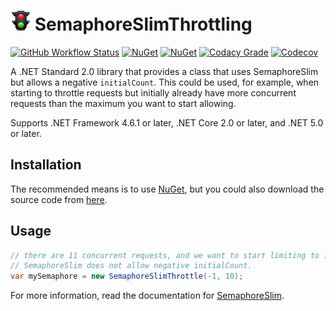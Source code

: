 # ![SemaphoreSlimThrottling](https://raw.githubusercontent.com/MarkCiliaVincenti/SemaphoreSlimThrottling/master/logo32.png)&nbsp;SemaphoreSlimThrottling
[![GitHub Workflow Status](https://img.shields.io/github/actions/workflow/status/MarkCiliaVincenti/SemaphoreSlimThrottling/dotnet.yml?branch=master&logo=github&style=flat)](https://actions-badge.atrox.dev/MarkCiliaVincenti/SemaphoreSlimThrottling/goto?ref=master) [![NuGet](https://img.shields.io/nuget/v/SemaphoreSlimThrottling?label=NuGet&logo=nuget&style=flat)](https://www.nuget.org/packages/SemaphoreSlimThrottling) [![NuGet](https://img.shields.io/nuget/dt/SemaphoreSlimThrottling?logo=nuget&style=flat)](https://www.nuget.org/packages/SemaphoreSlimThrottling) [![Codacy Grade](https://img.shields.io/codacy/grade/091aeebda7f14580a9c1bfc323d56f2b?style=flat)](https://app.codacy.com/gh/MarkCiliaVincenti/SemaphoreSlimThrottling/dashboard) [![Codecov](https://img.shields.io/codecov/c/github/MarkCiliaVincenti/SemaphoreSlimThrottling?label=coverage&logo=codecov&style=flat)](https://app.codecov.io/gh/MarkCiliaVincenti/SemaphoreSlimThrottling)

A .NET Standard 2.0 library that provides a class that uses SemaphoreSlim but allows a negative `initialCount`. This could be used, for example, when starting to throttle requests but initially already have more concurrent requests than the maximum you want to start allowing.

Supports .NET Framework 4.6.1 or later, .NET Core 2.0 or later, and .NET 5.0 or later.

## Installation
The recommended means is to use [NuGet](https://www.nuget.org/packages/SemaphoreSlimThrottling), but you could also download the source code from [here](https://github.com/MarkCiliaVincenti/SemaphoreSlimThrottling/releases).

## Usage
```csharp
// there are 11 concurrent requests, and we want to start limiting to 10.
// SemaphoreSlim does not allow negative initialCount.
var mySemaphore = new SemaphoreSlimThrottle(-1, 10);
```

For more information, read the documentation for [SemaphoreSlim](https://docs.microsoft.com/en-us/dotnet/api/system.threading.semaphoreslim).
